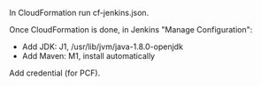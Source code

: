In CloudFormation run cf-jenkins.json.

Once CloudFormation is done, in Jenkins "Manage Configuration":
* Add JDK: J1, /usr/lib/jvm/java-1.8.0-openjdk
* Add Maven: M1, install automatically

Add credential (for PCF).  
